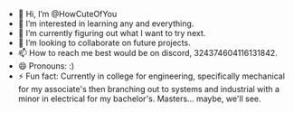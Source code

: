 - 👋 Hi, I’m @HowCuteOfYou
- 👀 I’m interested in learning any and everything. 
- 🌱 I’m currently figuring out what I want to try next.
- 💞️ I’m looking to collaborate on future projects.
- 📫 How to reach me best would be on discord, 324374604116131842.
- 😄 Pronouns: :)
- ⚡ Fun fact: Currently in college for engineering, specifically mechanical for my associate's then branching out to systems and industrial with a minor in electrical for my bachelor's. Masters... maybe, we'll see.

<!---
HowCuteOfYou/HowCuteOfYou is a ✨ special ✨ repository because its `README.md` (this file) appears on your GitHub profile.
You can click the Preview link to take a look at your changes.
--->
